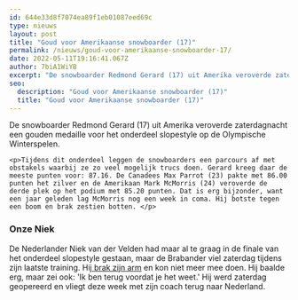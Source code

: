 ```yaml
---
id: 644e33d8f7074ea89f1eb01087eed69c
type: nieuws
layout: post
title: "Goud voor Amerikaanse snowboarder (17)"
permalink: /nieuws/goud-voor-amerikaanse-snowboarder-17/
date: 2022-05-11T19:16:41.067Z
author: 7biA1WiYB
excerpt: "De snowboarder Redmond Gerard (17) uit Amerika veroverde zaterdagnacht een gouden medaille voor het onderdeel slopestyle op de Olympische Winterspelen.  "
seo:
  description: "Goud voor Amerikaanse snowboarder (17)"
  title: "Goud voor Amerikaanse snowboarder (17)"
---
```

De snowboarder Redmond Gerard (17) uit Amerika veroverde zaterdagnacht een gouden medaille voor het onderdeel slopestyle op de Olympische Winterspelen.  

    <p>Tijdens dit onderdeel leggen de snowboarders een parcours af met obstakels waarbij ze zo veel mogelijk trucs doen. Gerard kreeg daar de meeste punten voor: 87.16. De Canadees Max Parrot (23) pakte met 86.00 punten het zilver en de Amerikaan Mark McMorris (24) veroverde de derde plek op het podium met 85.20 punten. Dat is erg bijzonder, want een jaar geleden lag McMorris nog een week in coma. Hij botste tegen een boom en brak zestien botten. </p>
<h3>Onze Niek</h3>
<p>De Nederlander Niek van der Velden had maar al te graag in de finale van het onderdeel slopestyle gestaan, maar de Brabander viel zaterdag tijdens zijn laatste training. Hij<a href="https://original.sevendays.nl/nieuws/val-verpest-winterspelen-voor-niek-van-der-velden"> brak zijn arm</a> en kon niet meer mee doen. Hij baalde erg, maar zei ook: 'Ik ben terug voordat je het weet.' Hij werd zaterdag geopereerd en vliegt deze week met zijn coach terug naar Nederland.</p>  
